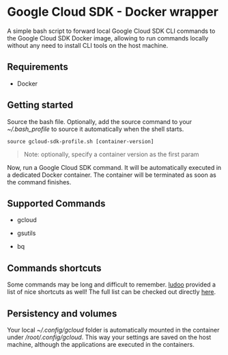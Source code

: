 # Google Cloud SDK - Docker wrapper

A simple bash script to forward local Google Cloud SDK CLI commands to the Google Cloud SDK Docker image, allowing to run commands locally without any need to install CLI tools on the host machine.

## Requirements

* Docker

## Getting started

Source the bash file. Optionally, add the source command to your *~/.bash_profile* to source it automatically when the shell starts.

```shell
source gcloud-sdk-profile.sh [container-version]
```

>Note: optionally, specify a container version as the first param

Now, run a Google Cloud SDK command. It will be automatically executed in a dedicated Docker container.
The container will be terminated as soon as the command finishes.

## Supported Commands

* gcloud

* gsutils

* bq

## Commands shortcuts

Some commands may be long and difficult to remember. [ludoo](https://github.com/ludoo) provided a list of nice shortcuts as well!
The full list can be checked out directly [here](gcloud-sdk-profile.sh).

## Persistency and volumes

Your local *~/.config/gcloud* folder is automatically mounted in the container under */root/.config/gcloud*. This way your settings are saved on the host machine, although the applications are executed in the containers.
